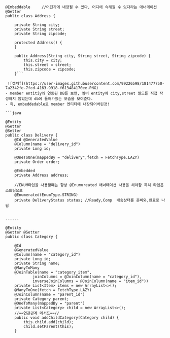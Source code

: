 ```java\

@Embeddable     //어딘가에 내장될 수 있다, 어디에 속해질 수 있다라는 애너테이션
@Getter
public class Address {

    private String city;
    private String street;
    private String zipcode;

    protected Address() {
    }

    public Address(String city, String street, String zipcode) {
        this.city = city;
        this.street = street;
        this.zipcode = zipcode;
    }```
 
 ![캡처f](https://user-images.githubusercontent.com/99226598/181477750-7a2342fe-7fcd-4163-9918-f613484170ee.PNG)
- member entitiy와 연동된 DB를 보면, 멤버 entity에 city,street 필드를 직접 작성하지 않았는데 db에 들어가있는 모습을 보여준다.
- 즉, embeddedable로 member 엔티티에 내장되어버린것! 

```java

@Entity
@Getter
@Setter
public class Delivery {
    @Id @GeneratedValue
    @Column(name = "delivery_id")
    private Long id;

    @OneToOne(mappedBy = "delivery",fetch = FetchType.LAZY)
    private Order order;

    @Embedded
    private Address address;

    //ENUM타입을 사용할떄는 항상 @Enumureated 애너테이션 사용을 해야함 특히 타입은 스트링으로
    @Enumerated(EnumType.STRING)
    private DeliveryStatus status; //Ready,Comp  배송상태를 준비와,완료로 나뉨


------

@Entity
@Getter @Setter
public class Category {

    @Id
    @GeneratedValue
    @Column(name = "category_id")
    private Long id;
    private String name;
    @ManyToMany
    @JoinTable(name = "category_item",
            joinColumns = @JoinColumn(name = "category_id"),
            inverseJoinColumns = @JoinColumn(name = "item_id"))
    private List<Item> items = new ArrayList<>();
    @ManyToOne(fetch = FetchType.LAZY)
    @JoinColumn(name = "parent_id")
    private Category parent;
    @OneToMany(mappedBy = "parent")
    private List<Category> child = new ArrayList<>();
    //==연관관계 메서드==//
    public void addChildCategory(Category child) {
        this.child.add(child);
        child.setParent(this);
    }
